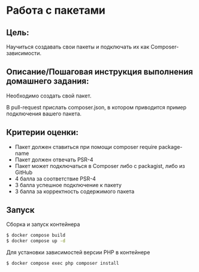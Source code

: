 # Работа с пакетами

## Цель:

Научиться создавать свои пакеты и подключать их как Composer-зависимости.

## Описание/Пошаговая инструкция выполнения домашнего задания:

Необходимо создать свой пакет.

В pull-request прислать composer.json, в котором приводится пример подключения вашего пакета.

## Критерии оценки:
 - Пакет должен ставиться при помощи composer require package-name
 - Пакет должен отвечать PSR-4
 - Пакет может подключаться в Composer либо с packagist, либо из GitHub
 - 4 балла за соответствие PSR-4
 - 3 балла успешное подключение к пакету
 - 3 балла за корректность содержимого пакета

## Запуск

Сборка и запуск контейнера

```bash
$ docker compose build
$ docker compose up -d
```

Для установки зависимостей версии PHP в контейнере

```bash
$ docker compose exec php composer install
```